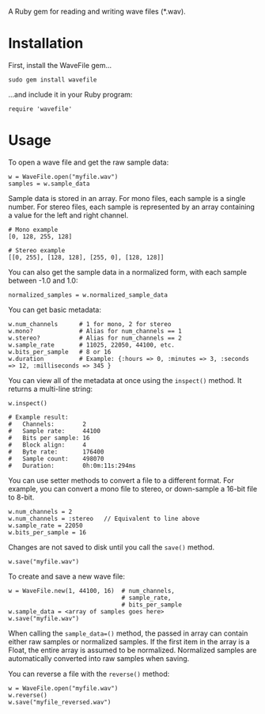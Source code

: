 A Ruby gem for reading and writing wave files (*.wav).

# Installation

First, install the WaveFile gem...

    sudo gem install wavefile

...and include it in your Ruby program:

    require 'wavefile'

# Usage

To open a wave file and get the raw sample data:

    w = WaveFile.open("myfile.wav")
    samples = w.sample_data

Sample data is stored in an array. For mono files, each sample is a single number. For stereo files, each sample is represented by an array containing a value for the left and right channel.

    # Mono example
    [0, 128, 255, 128]
    
    # Stereo example
    [[0, 255], [128, 128], [255, 0], [128, 128]]

You can also get the sample data in a normalized form, with each sample between -1.0 and 1.0:

    normalized_samples = w.normalized_sample_data

You can get basic metadata:

    w.num_channels      # 1 for mono, 2 for stereo
    w.mono?             # Alias for num_channels == 1
    w.stereo?           # Alias for num_channels == 2
    w.sample_rate       # 11025, 22050, 44100, etc.
    w.bits_per_sample   # 8 or 16
    w.duration          # Example: {:hours => 0, :minutes => 3, :seconds => 12, :milliseconds => 345 }

You can view all of the metadata at once using the `inspect()` method. It returns a multi-line string:

    w.inspect()
	
	# Example result:
	#   Channels:        2
	#   Sample rate:     44100
	#   Bits per sample: 16
	#   Block align:     4
	#   Byte rate:       176400
	#   Sample count:    498070
	#   Duration:        0h:0m:11s:294ms

You can use setter methods to convert a file to a different format. For example, you can convert a mono file to stereo, or down-sample a 16-bit file to 8-bit.

	w.num_channels = 2
	w.num_channels = :stereo   // Equivalent to line above
	w.sample_rate = 22050
	w.bits_per_sample = 16	

Changes are not saved to disk until you call the `save()` method.

	w.save("myfile.wav")

To create and save a new wave file:

    w = WaveFile.new(1, 44100, 16)  # num_channels,
                                    # sample_rate,
                                    # bits_per_sample
    w.sample_data = <array of samples goes here>
    w.save("myfile.wav")

When calling the `sample_data=()` method, the passed in array can contain either raw samples or normalized samples. If the first item in the array is a Float, the entire array is assumed to be normalized. Normalized samples are automatically converted into raw samples when saving.

You can reverse a file with the `reverse()` method:

	w = WaveFile.open("myfile.wav")
	w.reverse()
	w.save("myfile_reversed.wav")
